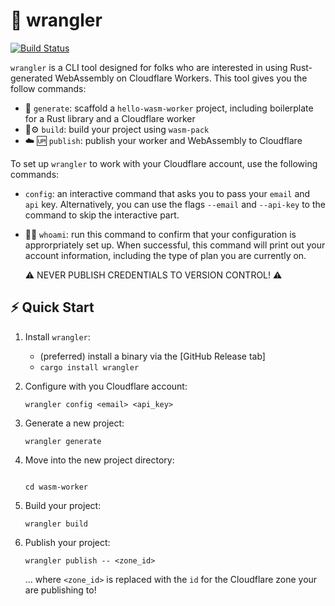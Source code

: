 # 🤠 wrangler

[![Build Status](https://travis-ci.com/ashleygwilliams/wrangler.svg?token=hHeDp9pQmz9kvsgRNVHy&branch=master)](https://travis-ci.com/ashleygwilliams/wrangler)

`wrangler` is a CLI tool designed for folks who are interested in using Rust-generated WebAssembly on
Cloudflare Workers. This tool gives you the follow commands:

  - 👯 `generate`: scaffold  a `hello-wasm-worker` project, including boilerplate for a Rust library and a
     Cloudflare worker 
  - 🦀⚙️ `build`: build your project using `wasm-pack`
  - ☁️ 🆙 `publish`: publish your worker and WebAssembly to Cloudflare

To set up `wrangler` to work with your Cloudflare account, use the following commands:

  - `config`: an interactive command that asks you to pass your `email` and `api` key. Alternatively, you
    can use the flags `--email` and `--api-key` to the command to skip the interactive part.
  - 🕵️‍♀️ `whoami`: run this command to confirm that your configuration is approrpriately set up. When successful,
    this command will print out your account information, including the type of plan you are currently on.

    ⚠️ NEVER PUBLISH CREDENTIALS TO VERSION CONTROL! ⚠️

## ⚡ Quick Start

1. Install `wrangler`:

    - (preferred) install a binary via the [GitHub Release tab]
    - `cargo install wrangler`

2. Configure with you Cloudflare account:

    ```
    wrangler config <email> <api_key>
    ``` 

2. Generate a new project:

    ```
    wrangler generate
    ```

3. Move into the new project directory:
    ```

    cd wasm-worker
    ```

4. Build your project:

    ```
    wrangler build
    ```

5. Publish your project:

    ```
    wrangler publish -- <zone_id>
    ```

    ... where `<zone_id>` is replaced with the `id` for the Cloudflare zone your are publishing to!
